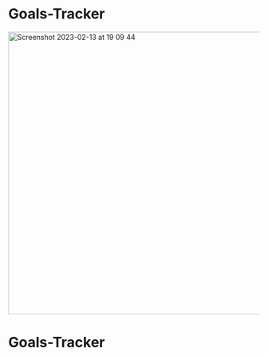 # Goals-Tracker
<img width="565" alt="Screenshot 2023-02-13 at 19 09 44" src="https://user-images.githubusercontent.com/44199016/218767015-47b342f1-db91-4ad7-b46c-58ad03b238c0.png">

# Goals-Tracker
